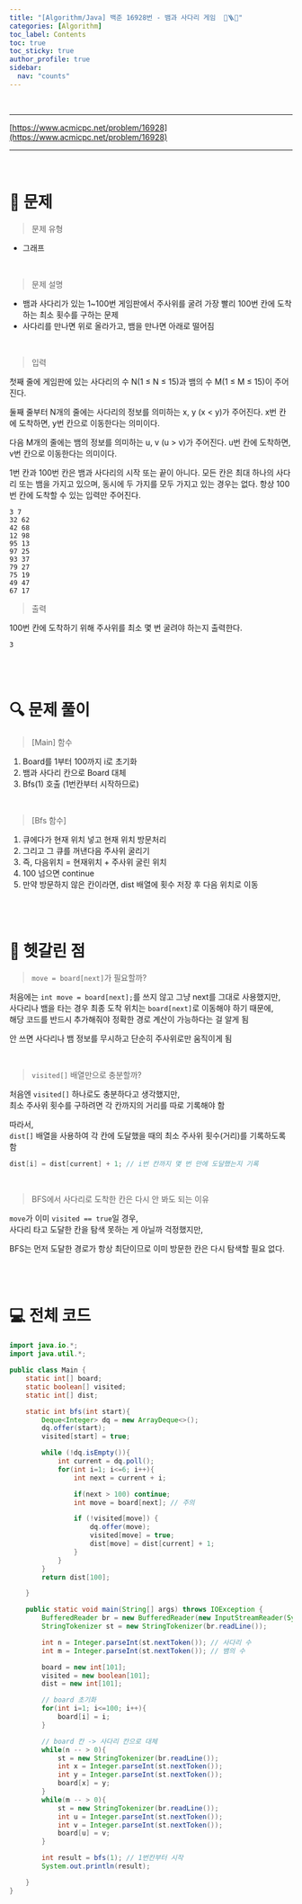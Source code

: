 ```yaml
---
title: "[Algorithm/Java] 백준 16928번 - 뱀과 사다리 게임  🐍🪜🎲"
categories: [Algorithm]
toc_label: Contents
toc: true
toc_sticky: true
author_profile: true
sidebar:
  nav: "counts"
---
```


<br>

---

[https://www.acmicpc.net/problem/16928](https://www.acmicpc.net/problem/16928)

---

<br>

# 📌 문제

> 문제 유형

- 그래프

<br>

> 문제 설명

- 뱀과 사다리가 있는 1~100번 게임판에서 주사위를 굴려 가장 빨리 100번 칸에 도착하는 최소 횟수를 구하는 문제
- 사다리를 만나면 위로 올라가고, 뱀을 만나면 아래로 떨어짐

<br>

> 입력

첫째 줄에 게임판에 있는 사다리의 수 N(1 ≤ N ≤ 15)과 뱀의 수 M(1 ≤ M ≤ 15)이 주어진다.

둘째 줄부터 N개의 줄에는 사다리의 정보를 의미하는 x, y (x < y)가 주어진다. x번 칸에 도착하면, y번 칸으로 이동한다는 의미이다.

다음 M개의 줄에는 뱀의 정보를 의미하는 u, v (u > v)가 주어진다. u번 칸에 도착하면, v번 칸으로 이동한다는 의미이다.

1번 칸과 100번 칸은 뱀과 사다리의 시작 또는 끝이 아니다. 모든 칸은 최대 하나의 사다리 또는 뱀을 가지고 있으며, 동시에 두 가지를 모두 가지고 있는 경우는 없다. 항상 100번 칸에 도착할 수 있는 입력만 주어진다.

```
3 7
32 62
42 68
12 98
95 13
97 25
93 37
79 27
75 19
49 47
67 17
```

> 출력

100번 칸에 도착하기 위해 주사위를 최소 몇 번 굴려야 하는지 출력한다.

```
3
```

<br><br>

# 🔍 문제 풀이

> [Main] 함수

1. Board를 1부터 100까지 i로 초기화
2. 뱀과 사다리 칸으로 Board 대체
3. Bfs(1) 호출 (1번칸부터 시작하므로)

<br>

> [Bfs 함수]

1. 큐에다가 현재 위치 넣고 현재 위치 방문처리
2. 그리고 그 큐를 꺼낸다음 주사위 굴리기
3. 즉, 다음위치 = 현재위치 + 주사위 굴린 위치
4. 100 넘으면 continue
5. 만약 방문하지 않은 칸이라면, dist 배열에 횟수 저장 후 다음 위치로 이동

<br><br>

# 📌 헷갈린 점

> `move = board[next]`가 필요할까?

처음에는 `int move = board[next];`를 쓰지 않고 그냥 next를 그대로 사용했지만,<br>
사다리나 뱀을 타는 경우 최종 도착 위치는 `board[next]`로 이동해야 하기 때문에,<br>
해당 코드를 반드시 추가해줘야 정확한 경로 계산이 가능하다는 걸 알게 됨

안 쓰면 사다리나 뱀 정보를 무시하고 단순히 주사위로만 움직이게 됨

<br>

> `visited[]` 배열만으로 충분할까?

처음엔 `visited[]` 하나로도 충분하다고 생각했지만,<br>
최소 주사위 횟수를 구하려면 각 칸까지의 거리를 따로 기록해야 함<br>

따라서,<br>
`dist[]` 배열을 사용하여 각 칸에 도달했을 때의 최소 주사위 횟수(거리)를 기록하도록 함

```java
dist[i] = dist[current] + 1; // i번 칸까지 몇 번 만에 도달했는지 기록
```

<br>

> BFS에서 사다리로 도착한 칸은 다시 안 봐도 되는 이유

`move`가 이미 `visited == true`일 경우,<br>
사다리 타고 도달한 칸을 탐색 못하는 게 아닐까 걱정했지만,

BFS는 먼저 도달한 경로가 항상 최단이므로 이미 방문한 칸은 다시 탐색할 필요 없다.

<br><br>

# 💻 전체 코드

```java
import java.io.*;
import java.util.*;

public class Main {
    static int[] board;
    static boolean[] visited;
    static int[] dist;

    static int bfs(int start){
        Deque<Integer> dq = new ArrayDeque<>();
        dq.offer(start);
        visited[start] = true;

        while (!dq.isEmpty()){
            int current = dq.poll();
            for(int i=1; i<=6; i++){
                int next = current + i;

                if(next > 100) continue;
                int move = board[next]; // 주의

                if (!visited[move]) {
                    dq.offer(move);
                    visited[move] = true;
                    dist[move] = dist[current] + 1;
                }
            }
        }
        return dist[100];

    }

    public static void main(String[] args) throws IOException {
        BufferedReader br = new BufferedReader(new InputStreamReader(System.in));
        StringTokenizer st = new StringTokenizer(br.readLine());

        int n = Integer.parseInt(st.nextToken()); // 사다리 수
        int m = Integer.parseInt(st.nextToken()); // 뱀의 수

        board = new int[101];
        visited = new boolean[101];
        dist = new int[101];

        // board 초기화
        for(int i=1; i<=100; i++){
            board[i] = i;
        }

        // board 칸 -> 사다리 칸으로 대체
        while(n -- > 0){
            st = new StringTokenizer(br.readLine());
            int x = Integer.parseInt(st.nextToken());
            int y = Integer.parseInt(st.nextToken());
            board[x] = y;
        }
        while(m -- > 0){
            st = new StringTokenizer(br.readLine());
            int u = Integer.parseInt(st.nextToken());
            int v = Integer.parseInt(st.nextToken());
            board[u] = v;
        }

        int result = bfs(1); // 1번칸부터 시작
        System.out.println(result);

    }
}
```

<br>
